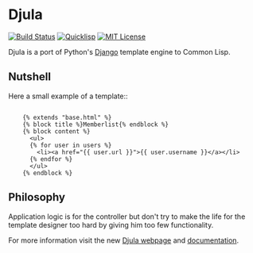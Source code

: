 # Djula

[![Build Status](https://travis-ci.org/mmontone/djula.svg?branch=master)](https://travis-ci.org/mmontone/djula)
[![Quicklisp](http://quickdocs.org/badge/djula.svg)](http://quickdocs.org/djula/)
[![MIT License](https://img.shields.io/badge/license-MIT-blue.svg)](./LICENSE)

Djula is a port of Python's [Django](http://www.djangoproject.com) template engine to Common Lisp. 

## Nutshell


Here a small example of a template::

```HTML+Django

    {% extends "base.html" %}
    {% block title %}Memberlist{% endblock %}
    {% block content %}
      <ul>
      {% for user in users %}
        <li><a href="{{ user.url }}">{{ user.username }}</a></li>
      {% endfor %}
      </ul>
    {% endblock %}
```

## Philosophy

Application logic is for the controller but don't try to make the life
for the template designer too hard by giving him too few functionality.

For more information visit the new [Djula webpage](http://mmontone.github.io/djula) and [documentation](http://mmontone.github.io/djula/doc/build/html/index.html).
